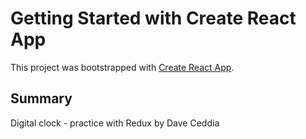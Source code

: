 # Getting Started with Create React App

This project was bootstrapped with [Create React App](https://github.com/facebook/create-react-app).

## Summary

Digital clock - practice with Redux by Dave Ceddia
